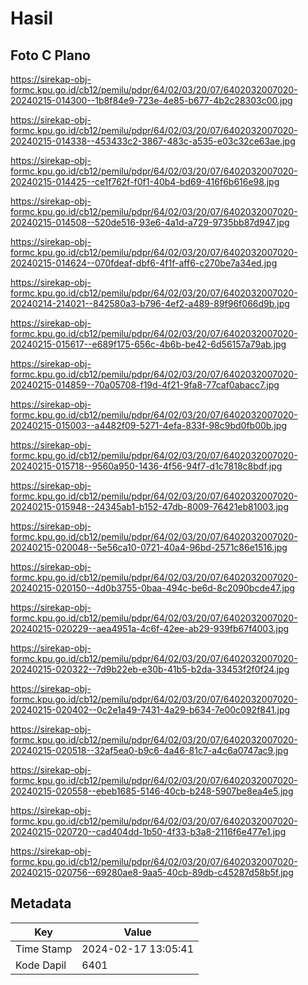 # Hasil

## Foto C Plano

https://sirekap-obj-formc.kpu.go.id/cb12/pemilu/pdpr/64/02/03/20/07/6402032007020-20240215-014300--1b8f84e9-723e-4e85-b677-4b2c28303c00.jpg

https://sirekap-obj-formc.kpu.go.id/cb12/pemilu/pdpr/64/02/03/20/07/6402032007020-20240215-014338--453433c2-3867-483c-a535-e03c32ce63ae.jpg

https://sirekap-obj-formc.kpu.go.id/cb12/pemilu/pdpr/64/02/03/20/07/6402032007020-20240215-014425--ce1f762f-f0f1-40b4-bd69-416f6b616e98.jpg

https://sirekap-obj-formc.kpu.go.id/cb12/pemilu/pdpr/64/02/03/20/07/6402032007020-20240215-014508--520de516-93e6-4a1d-a729-9735bb87d947.jpg

https://sirekap-obj-formc.kpu.go.id/cb12/pemilu/pdpr/64/02/03/20/07/6402032007020-20240215-014624--070fdeaf-dbf6-4f1f-aff6-c270be7a34ed.jpg

https://sirekap-obj-formc.kpu.go.id/cb12/pemilu/pdpr/64/02/03/20/07/6402032007020-20240214-214021--842580a3-b796-4ef2-a489-89f96f066d9b.jpg

https://sirekap-obj-formc.kpu.go.id/cb12/pemilu/pdpr/64/02/03/20/07/6402032007020-20240215-015617--e689f175-656c-4b6b-be42-6d56157a79ab.jpg

https://sirekap-obj-formc.kpu.go.id/cb12/pemilu/pdpr/64/02/03/20/07/6402032007020-20240215-014859--70a05708-f19d-4f21-9fa8-77caf0abacc7.jpg

https://sirekap-obj-formc.kpu.go.id/cb12/pemilu/pdpr/64/02/03/20/07/6402032007020-20240215-015003--a4482f09-5271-4efa-833f-98c9bd0fb00b.jpg

https://sirekap-obj-formc.kpu.go.id/cb12/pemilu/pdpr/64/02/03/20/07/6402032007020-20240215-015718--9560a950-1436-4f56-94f7-d1c7818c8bdf.jpg

https://sirekap-obj-formc.kpu.go.id/cb12/pemilu/pdpr/64/02/03/20/07/6402032007020-20240215-015948--24345ab1-b152-47db-8009-76421eb81003.jpg

https://sirekap-obj-formc.kpu.go.id/cb12/pemilu/pdpr/64/02/03/20/07/6402032007020-20240215-020048--5e56ca10-0721-40a4-96bd-2571c86e1516.jpg

https://sirekap-obj-formc.kpu.go.id/cb12/pemilu/pdpr/64/02/03/20/07/6402032007020-20240215-020150--4d0b3755-0baa-494c-be6d-8c2090bcde47.jpg

https://sirekap-obj-formc.kpu.go.id/cb12/pemilu/pdpr/64/02/03/20/07/6402032007020-20240215-020229--aea4951a-4c6f-42ee-ab29-939fb67f4003.jpg

https://sirekap-obj-formc.kpu.go.id/cb12/pemilu/pdpr/64/02/03/20/07/6402032007020-20240215-020322--7d9b22eb-e30b-41b5-b2da-33453f2f0f24.jpg

https://sirekap-obj-formc.kpu.go.id/cb12/pemilu/pdpr/64/02/03/20/07/6402032007020-20240215-020402--0c2e1a49-7431-4a29-b634-7e00c092f841.jpg

https://sirekap-obj-formc.kpu.go.id/cb12/pemilu/pdpr/64/02/03/20/07/6402032007020-20240215-020518--32af5ea0-b9c6-4a46-81c7-a4c6a0747ac9.jpg

https://sirekap-obj-formc.kpu.go.id/cb12/pemilu/pdpr/64/02/03/20/07/6402032007020-20240215-020558--ebeb1685-5146-40cb-b248-5907be8ea4e5.jpg

https://sirekap-obj-formc.kpu.go.id/cb12/pemilu/pdpr/64/02/03/20/07/6402032007020-20240215-020720--cad404dd-1b50-4f33-b3a8-2116f6e477e1.jpg

https://sirekap-obj-formc.kpu.go.id/cb12/pemilu/pdpr/64/02/03/20/07/6402032007020-20240215-020756--69280ae8-9aa5-40cb-89db-c45287d58b5f.jpg


## Metadata

| Key        | Value               |
| ---------- | ------------------- |
| Time Stamp | 2024-02-17 13:05:41 |
| Kode Dapil | 6401                |



